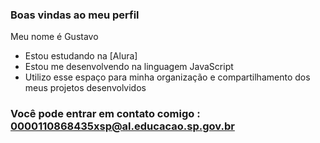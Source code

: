 ### Boas vindas ao meu perfil 

Meu nome é Gustavo

- Estou estudando na [Alura]
- Estou me desenvolvendo na linguagem JavaScript
- Utilizo esse espaço para minha organização e compartilhamento dos meus projetos desenvolvidos

### Você pode entrar em contato comigo : 0000110868435xsp@al.educacao.sp.gov.br

